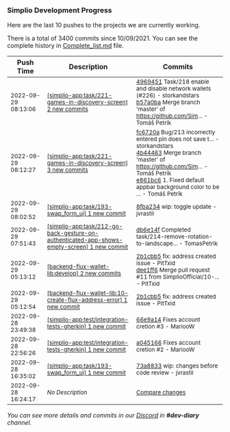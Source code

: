 
### Simplio Development Progress

Here are the last 10 pushes to the projects we are currently working.

There is a total of 3400 commits since 10/09/2021. You can see the complete history in
 [Complete_list.md](Complete_list.md) file.

| Push Time | Description | Commits |
| --- | --- | --- |
| <sub>2022-09-29 08:13:06</sub> | <sub>[[simplio-app:task/221\-games\-in\-discovery\-screen] 2 new commits](https://github.com/SimplioOfficial/simplio-app/compare/e861bc6129f4...b57a0ba91cd8)</sub> | <sub>[4969451](https://github.com/SimplioOfficial/simplio-app/commit/4969451f07d745a2f3220ec57d0d0ed8d533998a) Task/218 enable and disable network wallets (#226) - storkandstars<br>[b57a0ba](https://github.com/SimplioOfficial/simplio-app/commit/b57a0ba91cd8d242509cca81ada117ed7e3f1a9b) Merge branch 'master' of https://github.com/Sim... - Tomáš Petrík</sub> |
| <sub>2022-09-29 08:12:27</sub> | <sub>[[simplio-app:task/221\-games\-in\-discovery\-screen] 3 new commits](https://github.com/SimplioOfficial/simplio-app/compare/c136b12e3e1a...e861bc6129f4)</sub> | <sub>[fc6720a](https://github.com/SimplioOfficial/simplio-app/commit/fc6720a9ea8a4bb5743a8eac8343f64c804998d0) Bug/213 incorrectly entered pin does not save t... - storkandstars<br>[4b44463](https://github.com/SimplioOfficial/simplio-app/commit/4b44463d496c1e53d2cf64c06f5232070771b0e9) Merge branch 'master' of https://github.com/Sim... - Tomáš Petrík<br>[e861bc6](https://github.com/SimplioOfficial/simplio-app/commit/e861bc6129f407afde874d82c729d2c6fe242b6a) 1. Fixed default appbar background color to be ... - Tomáš Petrík</sub> |
| <sub>2022-09-29 08:02:52</sub> | <sub>[[simplio-app:task/193\-swap\_form\_ui] 1 new commit](https://github.com/SimplioOfficial/simplio-app/commit/8fba234fee1b917ff9729eca8934869979f59287)</sub> | <sub>[8fba234](https://github.com/SimplioOfficial/simplio-app/commit/8fba234fee1b917ff9729eca8934869979f59287) wip: toggle update - jvrastil</sub> |
| <sub>2022-09-29 07:51:43</sub> | <sub>[[simplio-app:task/212\-go\-back\-gesture\-on\-authenticated\-app\-shows\-empty\-screen] 1 new commit](https://github.com/SimplioOfficial/simplio-app/commit/db6e14fbb578c0170ddc688821fe7026470d4348)</sub> | <sub>[db6e14f](https://github.com/SimplioOfficial/simplio-app/commit/db6e14fbb578c0170ddc688821fe7026470d4348) Completed task/214-remove-rotation-to-landscape... - TomasPetrik</sub> |
| <sub>2022-09-29 05:13:12</sub> | <sub>[[backend-flux-wallet-lib:develop] 2 new commits](https://github.com/SimplioOfficial/backend-flux-wallet-lib/compare/d7fc15383283...dee1ff641872)</sub> | <sub>[2b1cbb5](https://github.com/SimplioOfficial/backend-flux-wallet-lib/commit/2b1cbb58b04752e5ffb723bf343c3f18d7eb7b4a) fix: address created issue - PitTxid<br>[dee1ff6](https://github.com/SimplioOfficial/backend-flux-wallet-lib/commit/dee1ff641872188aa98eb602649369961edddf38) Merge pull request #11 from SimplioOfficial/10-... - PitTxid</sub> |
| <sub>2022-09-29 05:12:54</sub> | <sub>[[backend-flux-wallet-lib:10\-create\-flux\-address\-error] 1 new commit](https://github.com/SimplioOfficial/backend-flux-wallet-lib/commit/2b1cbb58b04752e5ffb723bf343c3f18d7eb7b4a)</sub> | <sub>[2b1cbb5](https://github.com/SimplioOfficial/backend-flux-wallet-lib/commit/2b1cbb58b04752e5ffb723bf343c3f18d7eb7b4a) fix: address created issue - PitTxid</sub> |
| <sub>2022-09-28 23:49:38</sub> | <sub>[[simplio-app:test/integration\-tests\-gherkin] 1 new commit](https://github.com/SimplioOfficial/simplio-app/commit/66e9a14d6dfedec85c89bdb299455be9bed4fa88)</sub> | <sub>[66e9a14](https://github.com/SimplioOfficial/simplio-app/commit/66e9a14d6dfedec85c89bdb299455be9bed4fa88) Fixes account cretion #3 - MariooW</sub> |
| <sub>2022-09-28 22:56:26</sub> | <sub>[[simplio-app:test/integration\-tests\-gherkin] 1 new commit](https://github.com/SimplioOfficial/simplio-app/commit/a045166e3b4298cc54df6d2cd78a99bdcae3691e)</sub> | <sub>[a045166](https://github.com/SimplioOfficial/simplio-app/commit/a045166e3b4298cc54df6d2cd78a99bdcae3691e) Fixes account cretion #2 - MariooW</sub> |
| <sub>2022-09-28 16:35:02</sub> | <sub>[[simplio-app:task/193\-swap\_form\_ui] 1 new commit](https://github.com/SimplioOfficial/simplio-app/commit/73a8833ae4bbab66e902519958e3e7ef487eeaf5)</sub> | <sub>[73a8833](https://github.com/SimplioOfficial/simplio-app/commit/73a8833ae4bbab66e902519958e3e7ef487eeaf5) wip: changes before code review - jvrastil</sub> |
| <sub>2022-09-28 16:24:17</sub> | <sub>_No Description_</sub> | <sub>[Compare changes](https://github.com/SimplioOfficial/simplio-app/compare/a78d11610f99...1885d23c834b)</sub> |

_You can see more details and commits in our [Discord](https://discord.gg/aKhjuwZmdP) in **#dev-diary** channel._
